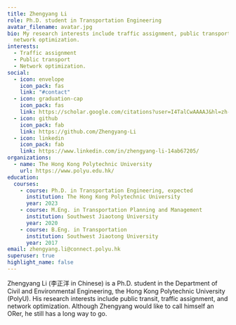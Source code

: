 ```yaml
---
title: Zhengyang Li
role: Ph.D. student in Transportation Engineering
avatar_filename: avatar.jpg
bio: My research interests include traffic assignment, public transport and
  network optimization.
interests:
  - Traffic assignment
  - Public transport
  - Network optimization.
social:
  - icon: envelope
    icon_pack: fas
    link: "#contact"
  - icon: graduation-cap
    icon_pack: fas
    link: https://scholar.google.com/citations?user=I4TalCwAAAAJ&hl=zh-CN
  - icon: github
    icon_pack: fab
    link: https://github.com/Zhengyang-Li
  - icon: linkedin
    icon_pack: fab
    link: https://www.linkedin.com/in/zhengyang-li-14ab67205/
organizations:
  - name: The Hong Kong Polytechnic University
    url: https://www.polyu.edu.hk/
education:
  courses:
    - course: Ph.D. in Transportation Engineering, expected
      institution: The Hong Kong Polytechnic University
      year: 2023
    - course: M.Eng. in Transportation Planning and Management
      institution: Southwest Jiaotong University
      year: 2020
    - course: B.Eng. in Transportation
      institution: Southwest Jiaotong University
      year: 2017
email: zhengyang.li@connect.polyu.hk
superuser: true
highlight_name: false
---
```

Zhengyang Li (李正洋 in Chinese) is a Ph.D. student in the Department of Civil and Environmental Engineering, the Hong Kong Polytechnic University (PolyU). His research interests include public transit, traffic assignment, and network optimization. Although Zhengyang would like to call himself an ORer, he still has a long way to go.